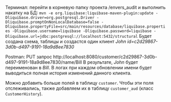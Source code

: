 Терминал: перейти в корневую папку проекта /envers_audit и выполнить накатку на БД:
`mvn -e org.liquibase:liquibase-maven-plugin:update -Dliquibase.driver=org.postgresql.Driver -Dliquibase.promptOnNonLocalDatabase=false -Dliquibase.propertyFile=src/main/resources/database/liquibase.properties -Dliquibase.username=liquibase -Dliquibase.password=liquibase -Dliquibase.url=jdbc:postgresql://localhost:5432/structural`
Будет создана схема, таблицы и создастся один клиент *John id=c2d29867-3d0b-d497-9191-18a9d8ee7830*

Postman: PUT запрос http://localhost:8080/customer/c2d29867-3d0b-d497-9191-18a9d8ee7830/name/Bill
В результате, *John* будет переименован в *Bill*. В логах при каждом обновлении имени будет выводиться полная история изменений данного клиента.

Можно добавить больше полей в таблицу `customer`. Чтобы эти поля отслеживались, также добавляем их в таблицу `customer_aud` (класс `CustomerHistory`).
